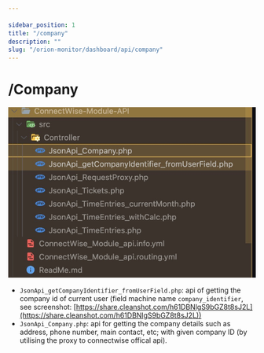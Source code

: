 ```yaml
---

sidebar_position: 1
title: "/company"
description: ""
slug: "/orion-monitor/dashboard/api/company"
---
```




# /Company



![3](./assets/3.jpg)




- `JsonApi_getCompanyIdentifier_fromUserField.php`: api of getting the company id of current user (field machine name `company_identifier`, see screenshot: [https://share.cleanshot.com/h61DBNlgS9bGZ8t8sJ2L](https://share.cleanshot.com/h61DBNlgS9bGZ8t8sJ2L))
- `JsonApi_Company.php`: api for getting the company details such as address, phone number, main contact, etc; with given company ID (by utilising the proxy to connectwise offical api).


